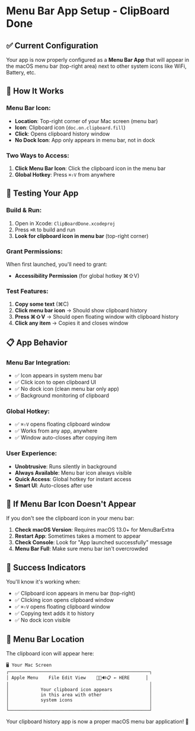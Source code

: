 # Menu Bar App Setup - ClipBoard Done

## ✅ **Current Configuration**

Your app is now properly configured as a **Menu Bar App** that will appear in the macOS menu bar (top-right area) next to other system icons like WiFi, Battery, etc.

## 🎯 **How It Works**

### **Menu Bar Icon:**
- **Location**: Top-right corner of your Mac screen (menu bar)
- **Icon**: Clipboard icon (`doc.on.clipboard.fill`)
- **Click**: Opens clipboard history window
- **No Dock Icon**: App only appears in menu bar, not in dock

### **Two Ways to Access:**
1. **Click Menu Bar Icon**: Click the clipboard icon in the menu bar
2. **Global Hotkey**: Press `⌘⇧V` from anywhere

## 🚀 **Testing Your App**

### **Build & Run:**
1. Open in Xcode: `ClipBoardDone.xcodeproj`
2. Press `⌘R` to build and run
3. **Look for clipboard icon in menu bar** (top-right corner)

### **Grant Permissions:**
When first launched, you'll need to grant:
- **Accessibility Permission** (for global hotkey ⌘⇧V)

### **Test Features:**
1. **Copy some text** (⌘C)
2. **Click menu bar icon** → Should show clipboard history
3. **Press ⌘⇧V** → Should open floating window with clipboard history
4. **Click any item** → Copies it and closes window

## 📋 **App Behavior**

### **Menu Bar Integration:**
- ✅ Icon appears in system menu bar
- ✅ Click icon to open clipboard UI
- ✅ No dock icon (clean menu bar only app)
- ✅ Background monitoring of clipboard

### **Global Hotkey:**
- ✅ `⌘⇧V` opens floating clipboard window
- ✅ Works from any app, anywhere
- ✅ Window auto-closes after copying item

### **User Experience:**
- **Unobtrusive**: Runs silently in background
- **Always Available**: Menu bar icon always visible
- **Quick Access**: Global hotkey for instant access
- **Smart UI**: Auto-closes after use

## 🔧 **If Menu Bar Icon Doesn't Appear**

If you don't see the clipboard icon in your menu bar:

1. **Check macOS Version**: Requires macOS 13.0+ for MenuBarExtra
2. **Restart App**: Sometimes takes a moment to appear
3. **Check Console**: Look for "App launched successfully" message
4. **Menu Bar Full**: Make sure menu bar isn't overcrowded

## 🎉 **Success Indicators**

You'll know it's working when:
- ✅ Clipboard icon appears in menu bar (top-right)
- ✅ Clicking icon opens clipboard window
- ✅ `⌘⇧V` opens floating clipboard window
- ✅ Copying text adds it to history
- ✅ No dock icon visible

## 📍 **Menu Bar Location**

The clipboard icon will appear here:
```
🖥️ Your Mac Screen
┌─────────────────────────────────────────────────────┐
│ Apple Menu    File Edit View    🔋📶🔊📋 ← HERE      │
│                                                     │
│            Your clipboard icon appears              │
│            in this area with other                  │
│            system icons                             │
│                                                     │
└─────────────────────────────────────────────────────┘
```

Your clipboard history app is now a proper macOS menu bar application! 🎉